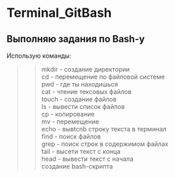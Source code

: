 # Terminal_GitBash

## Выполняю задания по Bash-у  
Использую команды:  
>>mkdir - создание директории  
>>cd - перемещение по файловой системе  
>>pwd - где ты находишься  
>>cat - чтение тексовых файлов  
>>touch - создание файлов  
>>ls - вывести список файлов  
>>cp - копирование  
>>mv - перемещение  
>>echo - вывtcnb строку текста в терминал  
>>find - поиск файлов  
>>grep - поиск строк в содержимом файлах  
>>tail - высети текст с конца  
>>head - вывести текст с начала  
>>создание bash-скрипта
